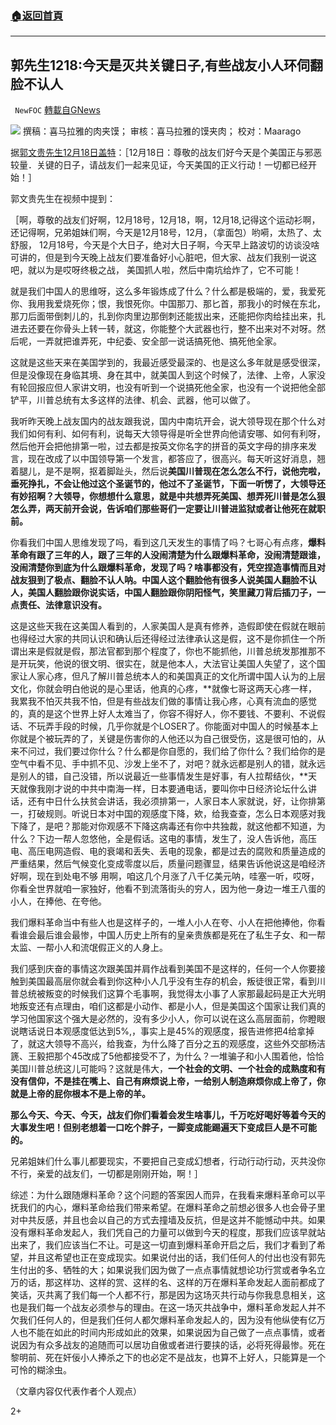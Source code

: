 ###  [:house:返回首頁](https://github.com/ourhimalayas/txt)
---

## 郭先生1218:今天是灭共关键日子,有些战友小人环伺翻脸不认人
` NewFOC` [轉載自GNews](https://gnews.org/zh-hans/663719/)

![]()![](https://gnews-media-offload.s3.amazonaws.com/wp-content/uploads/2020/12/01044251/%E5%B0%81%E9%9D%A2-1.png)
撰稿：喜马拉雅的肉夹馍； 审核：喜马拉雅的馍夹肉； 校对：Maarago

据[郭文贵先生12月18日盖特](https://gtv.org/getter/5fdcc2e493a06b22d9df3bb3)：［12月18日：尊敬的战友们好今天是个美国正与邪恶较量．关键的日子，请战友们一起来见证，今天美国的正义行动！一切都已经开始！］

郭文贵先生在视频中提到：

［啊，尊敬的战友们好啊，12月18号，12月18，啊，12月18,记得这个运动衫啊，还记得啊，兄弟姐妹们啊，今天是12月18号，12月，（拿面包）哟嗬，太热了、太舒服， 12月18号，今天是个大日子，绝对大日子啊，今天早上路波切的访谈没啥可讲的，但是到今天晚上战友们要准备好小心脏吧，但大家、战友们我别一说这吧，就以为是哎呀终极之战， 美国抓人啦，然后中南坑给炸了，它不可能！

就是我们中国人的思维呀，这么多年锻炼成了什么？什么都是极端的，爱，我爱死你、我用我爱烧死你；恨，我恨死你。中国那刀、那匕首，那我小的时候在东北，那刀后面带倒刺儿的，扎到你肉里边那倒刺还能拔出来，还能把你肉给挂出来，扎进去还要在你骨头上转一转，就这，你能整个大武器也行，整不出来对不对呀。然后呢，一弄就把谁弄死，中纪委、安全部一说话搞死他、搞死他全家。

这就是这些天来在美国学到的，我最近感受最深的、也是这么多年就是感受很深，但是没像现在身临其境、身在其中，就美国人到这个时候了，法律、上帝，人家没有轮回报应但人家讲文明，也没有听到一个说搞死他全家，也没有一个说把他全部铲平，川普总统有太多这样的法律、机会、武器，他可以做了。

我听昨天晚上战友国内的战友跟我说，国内中南坑开会，说大领导现在那个什么对我们如何有利、如何有利，说每天大领导得是听全世界向他请安哪、如何有利呀，然后他开会把他排第一啦，过去都是按英文你名字的拼音的英文字母的排序来发言，现在改成了以中国领导第一个发言，都答应了，很高兴。每天听这好消息，翘着腿儿，是不是啊，抠着脚趾头，然后说**美国川普现在怎么怎么不行，说他完啦，垂死挣扎，不会让他过这个圣诞节的，他过不了圣诞节，**下面一听愣了，大领导还有妙招啊？大领导，你想想什么意思，就是**中共想弄死美国、想弄死川普是怎么狠怎么弄，两天前开会说，告诉咱们那些哥们一定要让川普进监狱或者让他死在就职前。**

你看我们中国人思维发现了吗，看到这几天发生的事情了吗？七哥心有点疼，**爆料革命有跟了三年的人，跟了三年的人没闹清楚为什么跟爆料革命，没闹清楚跟谁，没闹清楚你到底为什么跟爆料革命，**发现了吗？啥事都没有**，凭空捏造事情而且对战友狠到了极点、翻脸不认人呐。中国人这个翻脸他有很多人说美国人翻脸不认人，美国人翻脸跟你说实话，中国人翻脸跟你阴阳怪气，笑里藏刀背后插刀子，一点责任、法律意识没有。**

这是这些天我在这美国人看到的，人家美国人是真有修养，造假即使在假就在眼前也得经过大家的共同认识和确认后还得经过法律承认这是假，这不是你抓住一个所谓出来是假就是假，那法官都到那个程度了，你也不能抓他，川普总统发那推那不是开玩笑，他说的很文明、很实在，就是他本人，大法官让美国人失望了，这个国家让人家心疼，但凡了解川普总统本人的和美国真正的文化所谓中国人认为的上层文化，你就会明白他说的是心里话，他真的心疼，**就像七哥这两天心疼一样，我累我不怕灭共我不怕，但是有些战友们做的事情让我心疼，心真有流血的感觉的，真的是这个世界上好人太难当了，你容不得好人，你不要钱、不要利、不说假话、不玩弄手段的时候，几乎你就是个LOSER了。你能面对中国人的时候基本上你就是个被玩弄的了，关键是伤害你的人他还以为自己很受伤，这是很可怕的，从来不问过，我们要过你什么？什么都是你自愿的，我们给了你什么？我们给你的是空气中看不见、手中抓不见、沙发上坐不了，对吧？就永远都是别人的错，就永远是别人的错，自己没错，所以说最近一些事情发生是好事，有人拉帮结伙，**天天就像我刚才说的中共中南海一样，日本要通电话，要叫你中日经济论坛什么讲话，还有中日什么扶贫会讲话，我必须排第一，人家日本人家就说，好，让你排第一，打破规则。听说日本对中国的观感度下降，欸，给我查查，怎么日本观感对我下降了，是吧？那能对你观感不下降这病毒还有你中共独裁，就这他都不知道，为什么？下边一帮人忽悠他，全是假话。这电的事情，发生了，没人告诉他，高压电、高压电网造假、电的衰竭和丢失、丢电的现象，都是过去的腐败和质量造成的严重结果，然后气候变化变成零度以后，质量问题骤显，结果告诉他说这是咱经济好啊，现在到处电不够 用啊，咱这几个月涨了八千亿美元呐，哇塞一听，哎呀，你看全世界就咱一家独好，他看不到流落街头的穷人，因为他一身边一堆王八蛋的小人，在捧他、在夸他。

我们爆料革命当中有些人也是这样子的，一堆人小人在夸、小人在把他捧他，你看看谁会最后谁会最惨，中国人历史上所有的皇亲贵族都是死在了私生子女、和一帮太监、一帮小人和流氓假正义的人身上。

我们感到庆奋的事情这次跟美国并肩作战看到美国不是这样的，任何一个人你要接触到美国最高层你就会看到你这种小人几乎没有生存的机会，叛徒很正常，看到川普总统被叛变的时候我们这算个毛事啊，我觉得太小事了人家那最起码是正大光明地叛变还有点理由，咱们这都是小动作、都是小人，但是美国这个国家让我们真的学习他国家这个强大是必然的，没有多少小人，你可以说在这么高层面前，你瞪眼说瞎话说日本观感度低达到5%,，事实上是45%的观感度，报告进修把4给拿掉了，就这大领导不高兴，给我查，为什么降了百分之五的观感度，这些外交部杨洁篪、王毅把那个45改成了5他都接受不了，为什么？一堆骗子和小人围着他，恰恰美国川普总统这儿可能吗？这就是伟大，**一个社会的文明、一个社会的成熟度和有没有信仰，不是挂在嘴上、自己有麻烦说上帝，一给别人制造麻烦你成上帝了，你就是上帝的屁你根本不是上帝的羊。**

**那么今天、今天、今天，战友们你们看着会发生啥事儿，千万吃好喝好等着今天的大事发生吧！但别老想着一口吃个胖子，一脚变成能踢遍天下变成巨人是不可能的。**

兄弟姐妹们什么事儿都要现实，不要把自己变成幻想者，行动行动行动，灭共没你不行，亲爱的战友们，一切都是刚刚开始，啊！］

综述：为什么跟随爆料革命？这个问题的答案因人而异，在我看来爆料革命可以平抚我们的内心，爆料革命给我们带来希望。在爆料革命之前想必很多人也会骨子里对中共反感，并且也会以自己的方式去撞墙及反抗，但是这并不能憾动中共。如果没有爆料革命发起人，我们凭自己的力量可以做到今天的程度，那我们应该早就站出来了，我们应该当仁不让。可是这一切直到爆料革命开启之后，我们才看到了希望，并且这希望也正在变成现实。如果说付出的话，我们任何人的付出也没有郭先生付出的多、牺牲的大；如果说我们因为做了一点点事情就想论功行赏或者争名立万的话，那这样功、这样的赏、这样的名、这样的万在爆料革命发起人面前都成了笑话，灭共离了我们每一个人都不行，那是因为这场灭共行动与你我息息相关，这也是我们每一个战友必须参与的理由。在这一场灭共战争中，爆料革命发起人并不欠我们任何人的，但是我们任何人都欠爆料革命发起人的，因为没有他纵使有亿万人也不能在如此的时间内形成如此的效果，如果说因为自己做了一点点事情，或者说因为有众多战友的追随而可以居功自傲或者进行要挟的话，必将死得最惨。死在黎明前、死在奸佞小人捧杀之下的也必定不是战友，也算不上好人，只能算是一个可怜的糊涂虫。

（文章内容仅代表作者个人观点）



2+
